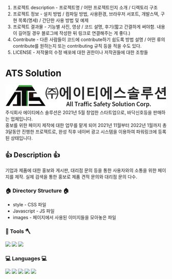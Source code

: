 1. 프로젝트 description - 프로젝트명 / 어떤 프로젝트인지 소개 / 디렉토리 구조
2. 프로젝트 정보 - 설치 방법 / 컴파일 방법, 사용환경, 브라우저 서포트, 개발스텍, 구현 목록(명세) / 간단한 사용 방법 및 예제
3. 프로젝트 결과물 - 기능별 사진, 영상 / 코드 설명, 후기(짧고 간결하게 써야함. 내용이 길어질 경우 블로그에 작성한 뒤 링크로 연결해주는 게 좋다.)
4. Contribute - 다른 사람들이 코드에 contribute하기 쉽도록 방법 설명 / 어떤 류의 contribute를 원하는지 또는 contributing 규칙 등을 적을 수도 있다.
5. LICENSE - 저작물의 수정 배포에 대한 권한이나 저작권들에 대한 조항들



# ATS Solution
<a href="http://atssolution.co.kr/" target="_blank"><img src="/images/로고.JPG" alt="atssolution 로고"></img></a><br/>
주식회사 에이티에스 솔루션은 2021년 5월 창업한 스타트업으로, 바닥신호등을 판매하는 업체입니다.   
홍보를 위한 페이지 제작에 대한 업무를 맡게 되어 2021년 11월부터 2022년 1월까지 총 3달동안 진행한 프로젝트로, 완성 직후 네이버 광고 시스템을 이용하여 파워링크에 등록된 상태입니다. 

## 👍 Description 👍
기업과 제품에 대한 홍보와 게시판, 대리점 문의 등을 통한 사용자와의 소통을 위한 페이지를 제작.
실제 검색을 통한 홍보로 제품 견적 문의와 대리점 문의 다수.

### 🏠 Directory Structure 🏠   
- style - CSS 파일   
- Javascript - JS 파일   
- images - 페이지에서 사용된 이미지들을 모아놓은 파일   

### 🔨 Tools 🪓   
<img src="https://img.shields.io/badge/-VisualStudioCode-%23007ACC?style=flat-square&logo=VisualStudioCode&logoColor=white" />
<img src="https://img.shields.io/badge/-FileZilla-%23BF0000?style=flat-square&logo=FileZilla&logoColor=white" />
<img src="https://img.shields.io/badge/-GitHub-%23181717?style=flat-square&logo=GitHub&logoColor=white" />


### 💻 Languages 💻    
<img src="https://img.shields.io/badge/-HTML5-%23E34F26?style=flat-square&logo=HTML5&logoColor=white">
<img src="https://img.shields.io/badge/-CSS3-%231572B6?style=flat-square&logo=CSS3&logoColor=white">
<img src="https://img.shields.io/badge/-JavaScript-%23F7DF1E?style=flat-square&logo=JavaScript&logoColor=black">
<img src="https://img.shields.io/badge/-MariaDB-%23003545?style=flat-square&logo=MariaDB&logocolor=%23003545">
<img src="https://img.shields.io/badge/-PHP-%23777BB4?style=flat-square&logo=PHP&logoColor=white">

